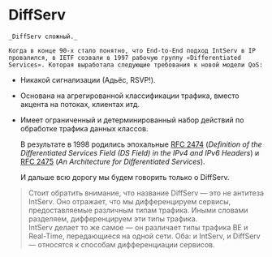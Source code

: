 # DiffServ

```text
_DiffServ сложный._  

Когда в конце 90-х стало понятно, что End-to-End подход IntServ в IP провалился, в IETF созвали в 1997 рабочую группу «Differentiated Services». Которая выработала следующие требования к новой модели QoS:
```

* Никакой сигнализации \(Адьёс, RSVP!\).
* Основана на агрегированной классификации трафика, вместо акцента на потоках, клиентах итд.
* Имеет ограниченный и детерминированный набор действий по обработке трафика данных классов.

  В результате в 1998 родились эпохальные [RFC 2474](https://tools.ietf.org/html/rfc2474) \(_Definition of the Differentiated Services Field \(DS Field\) in the IPv4 and IPv6 Headers_\) и [RFC 2475](https://tools.ietf.org/html/rfc2475) \(_An Architecture for Differentiated Services_\).

  И дальше всю дорогу мы будем говорить только о DiffServ.

> Стоит обратить внимание, что название DiffServ — это не антитеза IntServ. Оно отражает, что мы дифференцируем сервисы, предоставляемые различным типам трафика. Иными словами разделяем, дифференцируем эти типы трафика.  
> IntServ делает то же самое — он различает типы трафика BE и Real-Time, передающиеся на одной сети. Оба: и IntServ, и DiffServ — относятся к способам дифференциации сервисов.

